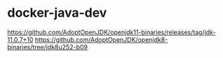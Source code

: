 # docker-java-dev

https://github.com/AdoptOpenJDK/openjdk11-binaries/releases/tag/jdk-11.0.7+10
https://github.com/AdoptOpenJDK/openjdk8-binaries/tree/jdk8u252-b09

